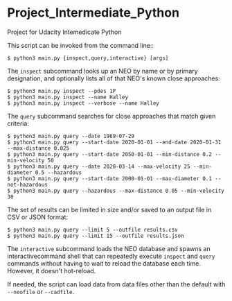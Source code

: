 # Project_Intermediate_Python
Project for Udacity Intemedicate Python 


This script can be invoked from the command line::

    $ python3 main.py {inspect,query,interactive} [args]

The `inspect` subcommand looks up an NEO by name or by primary designation, and
optionally lists all of that NEO's known close approaches:

    $ python3 main.py inspect --pdes 1P
    $ python3 main.py inspect --name Halley
    $ python3 main.py inspect --verbose --name Halley

The `query` subcommand searches for close approaches that match given criteria:

    $ python3 main.py query --date 1969-07-29
    $ python3 main.py query --start-date 2020-01-01 --end-date 2020-01-31 --max-distance 0.025
    $ python3 main.py query --start-date 2050-01-01 --min-distance 0.2 --min-velocity 50
    $ python3 main.py query --date 2020-03-14 --max-velocity 25 --min-diameter 0.5 --hazardous
    $ python3 main.py query --start-date 2000-01-01 --max-diameter 0.1 --not-hazardous
    $ python3 main.py query --hazardous --max-distance 0.05 --min-velocity 30

The set of results can be limited in size and/or saved to an output file in CSV
or JSON format:

    $ python3 main.py query --limit 5 --outfile results.csv
    $ python3 main.py query --limit 15 --outfile results.json

The `interactive` subcommand loads the NEO database and spawns an interactivecommand shell that can repeatedly execute `inspect` and `query` commands without
having to wait to reload the database each time. However, it doesn't hot-reload.

If needed, the script can load data from data files other than the default with `--neofile` or `--cadfile`.
